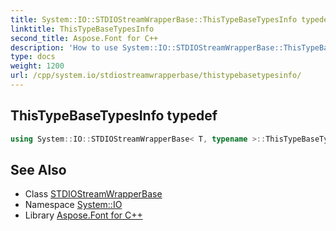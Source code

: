 ```yaml
---
title: System::IO::STDIOStreamWrapperBase::ThisTypeBaseTypesInfo typedef
linktitle: ThisTypeBaseTypesInfo
second_title: Aspose.Font for C++
description: 'How to use System::IO::STDIOStreamWrapperBase::ThisTypeBaseTypesInfo typedef of System::IO::STDIOStreamWrapperBase class in C++.'
type: docs
weight: 1200
url: /cpp/system.io/stdiostreamwrapperbase/thistypebasetypesinfo/
---
```

## ThisTypeBaseTypesInfo typedef




```cpp
using System::IO::STDIOStreamWrapperBase< T, typename >::ThisTypeBaseTypesInfo =  BaseTypesInfo<BaseType>
```

## See Also

* Class [STDIOStreamWrapperBase](../)
* Namespace [System::IO](../../)
* Library [Aspose.Font for C++](../../../)
